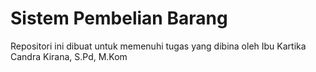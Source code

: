 # Sistem Pembelian Barang

Repositori ini dibuat untuk memenuhi tugas yang dibina oleh Ibu Kartika Candra Kirana, S.Pd, M.Kom

